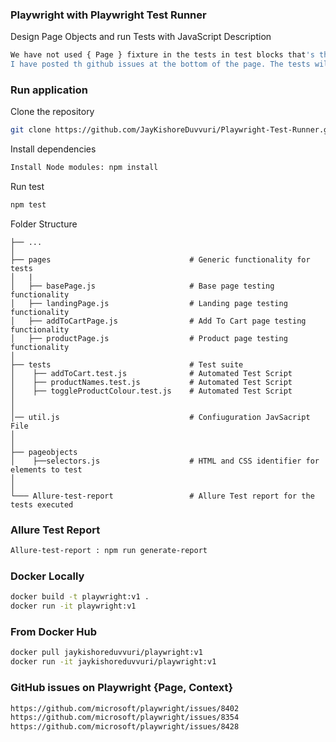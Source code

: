 ### Playwright with Playwright Test Runner 

Design Page Objects and run Tests with JavaScript
Description
```bash
We have not used { Page } fixture in the tests in test blocks that's the reason screenshot and videos are not working and captured. Only Retries option works here.
I have posted th github issues at the bottom of the page. The tests will run fine with generating report.
```

### Run application

Clone the repository
```bash
git clone https://github.com/JayKishoreDuvvuri/Playwright-Test-Runner.git
```

Install dependencies
```bash
Install Node modules: npm install
```

Run test
```bash
npm test
```

Folder Structure
 
    ├── ...
    │
    ├── pages                               # Generic functionality for tests
    │   |
    │   ├── basePage.js                     # Base page testing functionality
    │   ├── landingPage.js                  # Landing page testing functionality
    │   ├── addToCartPage.js                # Add To Cart page testing functionality
    │   ├── productPage.js                  # Product page testing functionality
    │
    ├── tests                               # Test suite
    │    ├── addToCart.test.js              # Automated Test Script     
    │    ├── productNames.test.js           # Automated Test Script
    │    ├── toggleProductColour.test.js    # Automated Test Script
    │
    │
    │── util.js                             # Confiuguration JavSacript File
    │
    │
    ├── pageobjects                       
    │    ├──selectors.js                    # HTML and CSS identifier for elements to test
    │               
    │
    └─── Allure-test-report                 # Allure Test report for the tests executed
                    


### Allure Test Report
```bash
Allure-test-report : npm run generate-report
```

### Docker Locally
```bash
docker build -t playwright:v1 .
docker run -it playwright:v1   
```

### From Docker Hub
```bash
docker pull jaykishoreduvvuri/playwright:v1   
docker run -it jaykishoreduvvuri/playwright:v1  
```

### GitHub issues on Playwright {Page, Context}
```bash
https://github.com/microsoft/playwright/issues/8402 
https://github.com/microsoft/playwright/issues/8354
https://github.com/microsoft/playwright/issues/8428
```
